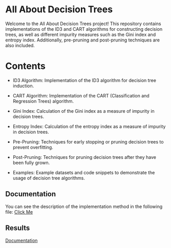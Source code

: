 
# All About Decision Trees

Welcome to the All About Decision Trees project! This repository contains implementations of the ID3 and CART algorithms for constructing decision trees, as well as different impurity measures such as the Gini index and entropy index. Additionally, pre-pruning and post-pruning techniques are also included.



# Contents



- ID3 Algorithm: Implementation of the ID3 algorithm for decision tree induction.

- CART Algorithm: Implementation of the CART (Classification and Regression Trees) algorithm.

- Gini Index: Calculation of the Gini index as a measure of impurity in decision trees.

- Entropy Index: Calculation of the entropy index as a measure of impurity in decision trees.

- Pre-Pruning: Techniques for early stopping or pruning decision trees to prevent overfitting.

- Post-Pruning: Techniques for pruning decision trees after they have been fully grown.

- Examples: Example datasets and code snippets to demonstrate the usage of decision tree algorithms.

## Documentation

You can see the description of the implementation method in the following file:
[Click Me](https://linktodocumentation)


## Results

[Documentation](https://linktodocumentation)

